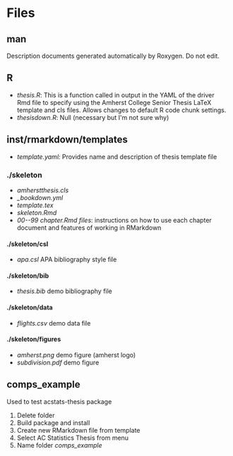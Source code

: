 # Files

## man
Description documents generated automatically by Roxygen. Do not edit.

## R

* *thesis.R*: This is a function called in output in the YAML of the driver Rmd file to specify using the Amherst College Senior Thesis LaTeX template and cls files. Allows changes to default R code chunk settings.
* *thesisdown.R*: Null (necessary but I'm not sure why)

## inst/rmarkdown/templates
* *template.yaml:* Provides name and description of thesis template file

### ./skeleton
* *amherstthesis.cls* 
* *\_bookdown.yml*
* *template.tex*
* *skeleton.Rmd*
* *00--99 chapter.Rmd files*: instructions on how to use each chapter document and features of working in RMarkdown

#### ./skeleton/csl
* *apa.csl* APA bibliography style file

#### ./skeleton/bib
* *thesis.bib* demo bibliography file


#### ./skeleton/data
* *flights.csv* demo data file

#### ./skeleton/figures
* *amherst.png* demo figure (amherst logo)
* *subdivision.pdf* demo figure 


## comps\_example
Used to test acstats-thesis package

1. Delete folder
2. Build package and install
3. Create new RMarkdown file from template
4. Select AC Statistics Thesis from menu
5. Name folder *comps_example*







